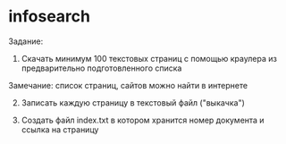# infosearch

Задание:

1. Скачать минимум 100 текстовых страниц с помощью краулера из  предварительно  подготовленного списка 

Замечание: список страниц, сайтов можно найти в интернете

2. Записать каждую страницу в  текстовый файл ("выкачка")

3. Создать файл index.txt в котором хранится номер документа и ссылка на страницу
